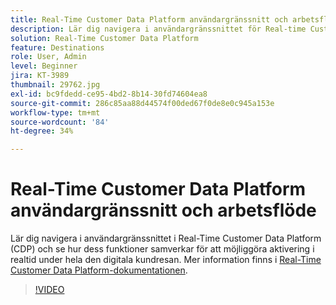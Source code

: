 ```yaml
---
title: Real-Time Customer Data Platform användargränssnitt och arbetsflöde
description: Lär dig navigera i användargränssnittet för Real-time Customer Data Platform (CDP) och se hur dess funktioner samverkar för att möjliggöra aktivering i realtid under hela den digitala kundresan.
solution: Real-Time Customer Data Platform
feature: Destinations
role: User, Admin
level: Beginner
jira: KT-3989
thumbnail: 29762.jpg
exl-id: bc9fdedd-ce95-4bd2-8b14-30fd74604ea8
source-git-commit: 286c85aa88d44574f00ded67f0de8e0c945a153e
workflow-type: tm+mt
source-wordcount: '84'
ht-degree: 34%

---
```


# Real-Time Customer Data Platform användargränssnitt och arbetsflöde

Lär dig navigera i användargränssnittet i Real-Time Customer Data Platform (CDP) och se hur dess funktioner samverkar för att möjliggöra aktivering i realtid under hela den digitala kundresan. Mer information finns i [Real-Time Customer Data Platform-dokumentationen](https://experienceleague.adobe.com/docs/experience-platform/rtcdp/overview.html?lang=sv).

>[!VIDEO](https://video.tv.adobe.com/v/3428469?learn=on&enablevpops&captions=swe)
